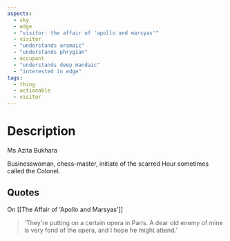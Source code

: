 ```yaml
---
aspects:
  - sky
  - edge
  - "visitor: the affair of 'apollo and marsyas'"
  - visitor
  - "understands aramaic"
  - "understands phrygian"
  - occupant
  - "understands deep mandaic"
  - "interested in edge"
tags:
  - thing
  - actionable
  - visitor
---
```

# Description
Ms Azita Bukhara

Businesswoman, chess-master, initiate of the scarred Hour sometimes called the Colonel.


## Quotes
On [[The Affair of 'Apollo and Marsyas']]
>'They're putting on a certain opera in Paris. A dear old enemy of mine is very fond of the opera, and I hope he might attend.' 